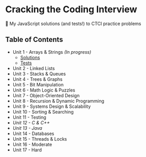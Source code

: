 # Cracking the Coding Interview
🧨 My JavaScript solutions (and tests!) to CTCI practice problems

## Table of Contents
- Unit 1 - Arrays & Strings _(In progress)_
  - [Solutions](https://github.com/jameslearns/cracking-the-coding-interview/blob/master/Unit-1.js)
  - [Tests](https://github.com/jameslearns/cracking-the-coding-interview/blob/master/_tests__/unit1.test.js)
- Unit 2 - Linked Lists
- Unit 3 - Stacks & Queues
- Unit 4 - Trees & Graphs
- Unit 5 - Bit Manipulation
- Unit 6 - Math Logic & Puzzles 
- Unit 7 - Object-Oriented Design
- Unit 8 - Recursion & Dynamic Programming
- Unit 9 - Systems Design & Scalability
- Unit 10 - Sorting & Searching
- Unit 11 - Testing
- _Unit 12  - C & C++_
- _Unit 13 - Java_
- Unit 14 - Databases
- Unit 15 - Threads & Locks
- Unit 16 - Moderate
- Unit 17 - Hard
